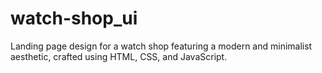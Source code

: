 # watch-shop_ui
Landing page design for a watch shop featuring a modern and minimalist aesthetic, crafted using HTML, CSS, and JavaScript.
